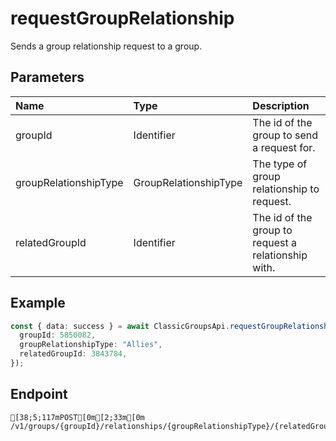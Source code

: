 
# requestGroupRelationship
Sends a group relationship request to a group.


## Parameters
| Name                  | Type                  | Description                                         |
| :-------------------- | :-------------------- | :-------------------------------------------------- |
| groupId               | Identifier            | The id of the group to send a request for.          |
| groupRelationshipType | GroupRelationshipType | The type of group relationship to request.          |
| relatedGroupId        | Identifier            | The id of the group to request a relationship with. |



## Example
```ts copy showLineNumbers
const { data: success } = await ClassicGroupsApi.requestGroupRelationship({
  groupId: 5850082,
  groupRelationshipType: "Allies",
  relatedGroupId: 3843784,
}); 
```



## Endpoint
```ansi
[38;5;117mPOST[0m[2;33m[0m /v1/groups/{groupId}/relationships/{groupRelationshipType}/{relatedGroupId}
```
  